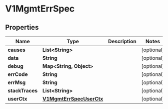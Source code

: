 # V1MgmtErrSpec

## Properties
Name | Type | Description | Notes
------------ | ------------- | ------------- | -------------
**causes** | **List&lt;String&gt;** |  |  [optional]
**data** | **String** |  |  [optional]
**debug** | **Map&lt;String, Object&gt;** |  |  [optional]
**errCode** | **String** |  |  [optional]
**errMsg** | **String** |  |  [optional]
**stackTraces** | **List&lt;String&gt;** |  |  [optional]
**userCtx** | [**V1MgmtErrSpecUserCtx**](V1MgmtErrSpecUserCtx.md) |  |  [optional]
